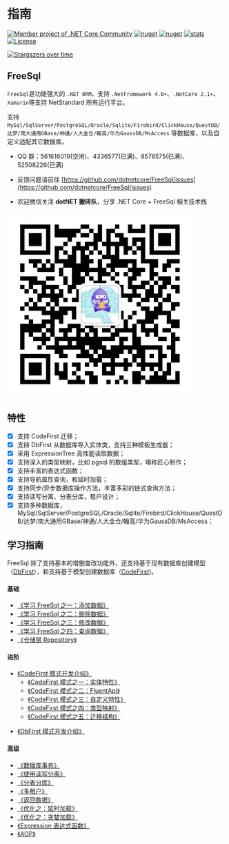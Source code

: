 # 指南

[![Member project of .NET Core Community](https://img.shields.io/badge/member%20project%20of-NCC-9e20c9.svg)](https://github.com/dotnetcore)
[![nuget](https://img.shields.io/nuget/v/FreeSql.svg?style=flat-square)](https://www.nuget.org/packages/FreeSql)
[![nuget](https://img.shields.io/nuget/vpre/FreeSql.svg?style=flat-square)](https://www.nuget.org/packages/FreeSql)
[![stats](https://img.shields.io/nuget/dt/FreeSql.svg?style=flat-square)](https://www.nuget.org/stats/packages/FreeSql?groupby=Version)
[![License](https://img.shields.io/badge/license-MIT-blue.svg)](https://github.com/dotnetcore/FreeSql/blob/master/LICENSE)

[![Stargazers over time](https://starchart.cc/dotnetcore/FreeSql.svg)](https://starchart.cc/dotnetcore/FreeSql)

## FreeSql

`FreeSql`是功能强大的 `.NET ORM`，支持 `.NetFramework 4.0+`、`.NetCore 2.1+`、`Xamarin`等支持 NetStandard 所有运行平台。

支持 `MySql/SqlServer/PostgreSQL/Oracle/Sqlite/Firebird/ClickHouse/QuestDB/达梦/南大通用GBase/神通/人大金仓/翰高/华为GaussDB/MsAccess` 等数据库，以及自定义适配其它数据库。

- QQ 群：561616019(空闲)、4336577(已满)、8578575(已满)、52508226(已满)

- 反馈问题请前往 [https://github.com/dotnetcore/FreeSql/issues](https://github.com/dotnetcore/FreeSql/issues)

- 欢迎微信关注 **dotNET 搬砖队**，分享 .NET Core + FreeSql 相关技术栈

![分享.NET Core+FreeSql相关技术](/wechat_qrcode.jpg)

## 特性

- [x] 支持 CodeFirst 迁移；
- [x] 支持 DbFirst 从数据库导入实体类，支持三种模板生成器；
- [x] 采用 ExpressionTree 高性能读取数据；
- [x] 支持深入的类型映射，比如 pgsql 的数组类型，堪称匠心制作；
- [x] 支持丰富的表达式函数；
- [x] 支持导航属性查询，和延时加载；
- [x] 支持同步/异步数据库操作方法，丰富多彩的链式查询方法；
- [x] 支持读写分离、分表分库，租户设计；
- [x] 支持多种数据库，MySql/SqlServer/PostgreSQL/Oracle/Sqlite/Firebird/ClickHouse/QuestDB/达梦/南大通用GBase/神通/人大金仓/翰高/华为GaussDB/MsAccess；

## 学习指南

FreeSql 除了支持基本的增删查改功能外，还支持基于现有数据库创建模型（[DbFirst](db-first.md)），和支持基于模型创建数据库（[CodeFirst](code-first.md))。

#### 基础

- [《学习 FreeSql 之一：添加数据》](insert.md)
- [《学习 FreeSql 之二：删除数据》](delete.md)
- [《学习 FreeSql 之三：修改数据》](update.md)
- [《学习 FreeSql 之四：查询数据》](select.md)
- [《仓储层 Repository》](repository.md)

#### 进阶

- [《CodeFirst 模式开发介绍》](code-first.md)
  - [《CodeFirst 模式之一：实体特性》](entity-attribute.md)
  - [《CodeFirst 模式之二：FluentApi》](fluent-api.md)
  - [《CodeFirst 模式之三：自定义特性》](custom-attribute.md)
  - [《CodeFirst 模式之四：类型映射》](type-mapping.md)
  - [《CodeFirst 模式之五：迁移结构》](code-first.md#迁移结构)

* [《DbFirst 模式开发介绍》](db-first.md)

#### 高级

- [《数据库事务》](transaction.md)
- [《使用读写分离》](read-write-splitting.md)
- [《分表分库》](sharding.md)
- [《多租户》](multi-tenancy.md)
- [《返回数据》](select-return-data.md)
- [《优化之：延时加载》](select-lazy-loading.md)
- [《优化之：贪婪加载》](select-include.md)
- [《Expression 表达式函数》](expression-function.md)
- [《AOP》](aop.md)
